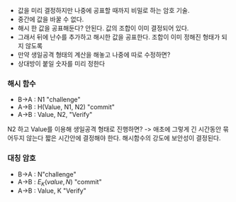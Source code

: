 - 값을 미리 결정하지만 나중에 공표할 때까지 비밀로 하는 암호 기술.
- 중간에 값을 바꿀 수 없다.
- 해시 한 값을 공표해둔다? 안된다. 값의 조합이 이미 결정되어 있다.
- 그래서 뒤에 난수를 추가하고 해시한 값을 공표한다. 조합이 이미 정해진 형태가 되지 않도록
- 만약 생일공격 형태의 계산을 해놓고 나중에 따로 수정하면?
- 상대방이 붙일 숫자를 미리 정한다

### 해시 함수
- B->A : N1 "challenge"
- A->B : H(Value, N1, N2) "commit"
- A->B : Value, N2, "Verify"

N2 하고 Value를 이용해 생일공격 형태로 진행하면? -> 애초에 그렇게 긴 시간동안 묶어두지 않는다
짧은 시간안에 결정해야 한다.
해시함수의 강도에 보안성이 결정된다.

### 대칭 암호
- B->A : N"challenge"
- A->B : $E_K(value, N)$ "commit"
- A->B : Value, K "Verify"